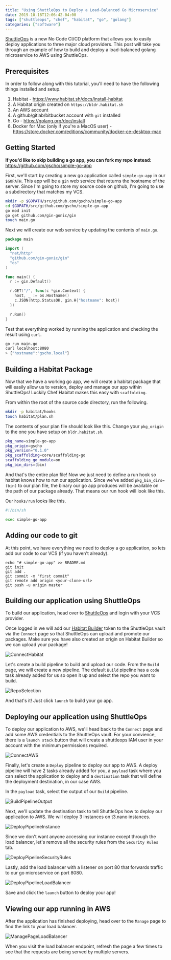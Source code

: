 ```yaml
---
title: "Using ShuttleOps to Deploy a Load-Balanced Go Microservice"
date: 2019-10-18T12:06:42-04:00
tags: ["shuttleops", "chef", "habitat", "go", "golang"]
categories: ["software"]
---
```


[ShuttleOps](https://www.shuttleops.io) is a new No Code CI/CD platform that allows you to easily deploy applications to three major cloud providers. This post will take you through an example of how to build and deploy a load-balanced golang microservice to AWS using ShuttleOps.

## Prerequisites

In order to follow along with this tutorial, you'll need to have the following things installed and setup.

1. Habitat - https://www.habitat.sh/docs/install-habitat
2. A Habitat origin created on `https://bldr.habitat.sh`
3. An AWS account
4. A github/gitlab/bitbucket account with `git` installed
5. Go - https://golang.org/doc/install
6. Docker for Mac (only if you're a MacOS user) - https://store.docker.com/editions/community/docker-ce-desktop-mac

## Getting Started

**If you'd like to skip building a go app, you can fork my repo instead:**
https://github.com/gscho/simple-go-app

First, we'll start by creating a new go application called `simple-go-app` in our `$GOPATH`. This app will be a `gin` web service that returns the hostname of the server. Since I'm going to store my source code on github, I'm going to use a subdirectory that matches my VCS.

```bash
mkdir -p $GOPATH/src/github.com/gscho/simple-go-app
cd $GOPATH/src/github.com/gscho/simple-go-app
go mod init
go get github.com/gin-gonic/gin
touch main.go
```

Next we will create our web service by updating the contents of `main.go`.

```go
package main

import (
  "net/http"
  "github.com/gin-gonic/gin"
  "os"
)

func main() {
  r := gin.Default()

  r.GET("/", func(c *gin.Context) {
    host, _ := os.Hostname()
    c.JSON(http.StatusOK, gin.H{"hostname": host})
  })

  r.Run()
}
```

Test that everything worked by running the application and checking the result using `curl`.

```bash
go run main.go
curl localhost:8080
> {"hostname":"gscho.local"}
```

## Building a Habitat Package

Now that we have a working go app, we will create a habitat package that will easily allow us to version, deploy and manage our app within ShuttleOps! Luckily Chef Habitat makes this easy with `scaffolding`.

From within the root of the source code directory, run the following.

```bash
mkdir -p habitat/hooks
touch habitat/plan.sh
```

The contents of your plan file should look like this. Change your `pkg_origin` to the one you have setup on `bldr.habitat.sh`.

```bash
pkg_name=simple-go-app
pkg_origin=gscho
pkg_version="0.1.0"
pkg_scaffolding=core/scaffolding-go
scaffolding_go_module=on
pkg_bin_dirs=(bin)
```

And that's the entire plan file! Now we just need to define a run hook so habitat knows how to run our application. Since we've added `pkg_bin_dirs=(bin)` to our plan file, the binary our go app produces will be available on the path of our package already. That means our run hook will look like this.

Our `hooks/run` looks like this.

```bash
#!/bin/sh

exec simple-go-app
```

## Adding our code to git

At this point, we have everything we need to deploy a go application, so lets add our code to our VCS (if you haven't already).

```
echo "# simple-go-app" >> README.md
git init
git add .
git commit -m "first commit"
git remote add origin <your-clone-url>
git push -u origin master
```

## Building our application using ShuttleOps

To build our application, head over to [ShuttleOps](https://app.shuttleops.io) and login with your VCS provider.

Once logged in we will add our [Habitat Builder](https://bldr.habitat.sh) token to the ShuttleOps vault via the `Connect` page so that ShuttleOps can upload and promote our packages. Make sure you have also created an origin on Habitat Builder so we can upload your package!


![ConnectHabitat](/images/connect_habitat.png)

Let's create a build pipeline to build and upload our code. From the `Build` page, we will create a new pipeline. The default `Build` pipeline has a `code` task already added for us so open it up and select the repo you want to build.

![RepoSelection](/images/repo_selection.png)

And that's it! Just click `launch` to build your go app.

## Deploying our application using ShuttleOps

To deploy our application to AWS, we'll head back to the `Connect` page and add some AWS credentials to the ShuttleOps vault. For your convience, there is a `launch stack` button that will create a shuttleops IAM user in your account with the minimum permissions required.

![ConnectAWS](/images/connect_aws.png)

Finally, let's create a `Deploy` pipeline to deploy our app to AWS. A deploy pipeline will have 2 tasks already added for you, a `payload` task where you can select the application to deploy and a `destination` task that will define the deployment destination, in our case AWS.

In the `payload` task, select the output of our `Build` pipeline.

![BuildPipelineOutput](/images/build_pipeline_output.png)

Next, we'll update the destination task to tell ShuttleOps how to deploy our application to AWS. We will deploy 3 instances on t3.nano instances.

![DeployPipelineInstance](/images/deploy_pipeline_instance.png)

Since we don't want anyone accessing our instance except through the load balancer, let's remove all the security rules from the `Security Rules` tab.

![DeployPipelineSecurityRules](/images/deploy_pipeline_security_rules.png)

Lastly, add the load balancer with a listener on port 80 that forwards traffic to our go microservice on port 8080.

![DeployPipelineLoadBalancer](/images/deploy_pipeline_load_balancer.png)

Save and click the `launch` button to deploy your app!

## Viewing our app running in AWS

After the application has finished deploying, head over to the `Manage` page to find the link to your load balancer.

![ManagePageLoadBalancer](/images/manage_load_balancer.png)

When you visit the load balancer endpoint, refresh the page a few times to see that the requests are being served by multiple servers.

